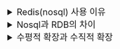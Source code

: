 <details>
<summary style="font-size:20px">Redis(nosql) 사용 이유</summary>
<div markdown="1">
<br/>
<h2>Nosql인 Redis를 사용하는 이유는 무엇일까요</h2>

1. **빠른 응답 시간**: Redis는 메모리 내에서 데이터를 저장하고 액세스하기 때문에 매우 빠른 응답 시간을 제공합니다. 디스크 기반의 데이터베이스 시스템보다 훨씬 높은 처리량을 제공하므로 웹 애플리케이션의 성능을 향상시킬 수 있습니다.
<br/>

2. **캐싱 기능**: Redis는 데이터를 캐싱하는 데 매우 효과적입니다. 데이터베이스나 다른 소스에서 가져온 결과를 Redis에 저장하여 다음 요청에 대한 응답 시간을 줄일 수 있습니다. 캐싱은 웹 애플리케이션의 전반적인 성능을 향상시키고 서버 부하를 줄이는 데 도움을 줍니다.
<br/>

3. **데이터 구조의 다양성**: Redis는 다양한 데이터 구조를 지원합니다. 문자열, 해시, 목록, 집합, 정렬 집합 등 다양한 유형의 데이터를 저장하고 조작할 수 있습니다. 이러한 다양한 데이터 구조를 사용하여 세션 데이터를 유연하게 관리할 수 있습니다.
<br/>

4. **Pub/Sub 메커니즘**: Redis는 발행-구독(pub/sub) 메커니즘을 제공하여 실시간 메시지 전달 시스템을 구축하는 데 사용할 수 있습니다. 이를 통해 다양한 클라이언트 간의 실시간 데이터 전송이 가능하며, 웹 소켓과 같은 실시간 애플리케이션에 적합합니다.
<br/>

5. **확장성**: Redis는 클러스터링과 마스터-슬레이브 복제 기능을 제공하여 시스템의 확장성을 높일 수 있습니다. 많은 양의 데이터를 처리해야 하는 경우 Redis를 사용하면 데이터의 분산 처리가 가능하며, 시스템의 성능과 가용성을 높일 수 있습니다.



</div>
</details>

<details>
<summary style="font-size:20px">Nosql과 RDB의 차이</summary>
<div markdown="1">
<br/>
<h2>🤔 Nosql과 RDB의 차이는 무엇이 있을까요?</h2>

✅ 데이터 모델

- RDB : RDB는 테이블과 열의 구조를 사용하여 데이터를 구성합니다. 정해진 스키마에 따라 관계를 갖는 테이블로 표현됩니다. 관계를 통해 데이터 사이의 연결과 일관성을 유지할 수 있습니다.

- Nosql : 다양한 데이터 모델을 사용합니다. 유연한 스키마를 가지고 있어 데이터 모델의 구조를 변경하거나 확장하기가 비교적 쉽습니다.

<br/>

✅ 확장성

- RDB : RDB는 수직적 확장에 적합합니다. 즉, 단일 서버의 성능을 향상시키는 방식으로 확장할 수 있습니다.

- Nosql : 수평적 확장에 더 적합합니다. 데이터를 여러 대의 머신에 분산하여 처리하고 저장함으로써 확장성을 달성할 수 있습니다. 이를 통해 더 많은 데이터와 트래픽을 처리할 수 있으며, 클라우드 환경에서의 확장성에 강점을 가집니다.

<br/>

✅ 유연성

- RDB :  RDB는 정해진 스키마에 따라 데이터를 저장하므로 데이터의 구조 변경이 어려울 수 있습니다. 스키마 변경이 필요한 경우 데이터베이스 스키마를 수정해야 합니다.

- Nosql : NoSQL은 유연한 스키마를 가지고 있어 데이터 구조를 동적으로 변경할 수 있습니다. 새로운 필드를 추가하거나 구조를 수정하는 것이 비교적 쉽습니다.

<br/>

✅ **일관성(중요)**

- RDB : RDB는 ACID (원자성, 일관성, 고립성, 지속성) 트랜잭션을 보장하여 데이터 일관성을 유지합니다. **트랜잭션은 모든 조작이 성공하거나 실패하는 것을 보장**합니다.

- Nosql : NoSQL은 일관성 모델을 유연하게 선택할 수 있습니다. 몇몇 NoSQL 시스템은 일관성보다 가용성과 분할 내성에 더 중점을 둡니다. 이는 **데이터 일관성을 약간 희생함으로써 더 빠른 응답 시간과 높은 가용성을 달성하는 데 도움**이 됩니다.
<br/>
</div>
</details>

<details>
<summary style="font-size:20px">수평적 확장과 수직적 확장</summary>
<div markdown="1">
<br/>
<h2>🤔 수평적 확장과 수직적 확장의 차이는 무엇이 있을까요?</h2>

✅ 수평적 확장 : DB 시스템에 더 많은 서버 또는 머신을 추가하여 DB의 용량과 성능을 확장하는 방법입니다.

<h3>❓ 어떤 방법으로 수평적 확장을 하나요?</h3>
<br/>

- 샤딩(Sharding) : 데이터를 여러 조각으로 나누고 각 조각을 별도의 서버에 분산하여 DB 작업을 분산시킵니다. 각 서버는 독립적으로 작동하여 부하를 분산시키므로 전체적인 처리량과 성능을 향상시킵니다.

- 레플리케이션(Replication) : DB의 데이터를 여러 서버에 복제하여 읽기 작업을 분산시킵니다. 복제된 서버들은 동일한 데이터를 가지고 있어 읽기 작업을 Load Balancing할 수 있습니다.

✅ 수직적 확장 : 단일 서버 또는 머신의 성능을 향상시켜 DB 시스템의 용량과 성능을 확장하는 방법입니다.

<h3>❓ 어떤 방법으로 수직적 확장을 하나요?</h3>
<br/>

- 서버 업그레이드 : 더 빠른 프로세서, 더 많은 메모리, 더 큰 디스크 등의 업그레이드를 통해 단일 서버의 성능을 향상시킵니다.

- 수직적 분할 : 데이터베이스를 여러 개의 서버로 분할하여 부하를 분산시키는 방식입니다. 예를 들어, 많은 테이블이나 인덱스를 분리하여 서로 다른 서버에서 관리할 수 있습니다.

</div>
</details>